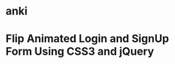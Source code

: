 # anki
<html>
<head>
  <link rel="stylesheet" type="text/css" href="clock_style.css">
  <script type="text/javascript">
    window.onload = setInterval(clock,1000);

    function clock()
    {
	  var d = new Date();
	  
	  var date = d.getDate();
	  
	  var month = d.getMonth();
	  var montharr =["Jan","Feb","Mar","April","May","June","July","Aug","Sep","Oct","Nov","Dec"];
	  month=montharr[month];
	  
	  var year = d.getFullYear();
	  
	  var day = d.getDay();
	  var dayarr =["Sun","Mon","Tues","Wed","Thurs","Fri","Sat"];
	  day=dayarr[day];
	  
	  var hour =d.getHours();
      var min = d.getMinutes();
	  var sec = d.getSeconds();
	
	  document.getElementById("date").innerHTML=day+" "+date+" "+month+" "+year;
	  document.getElementById("time").innerHTML=hour+":"+min+":"+sec;
    }
  </script>
</head>

<body>
   <h1>Flip Animated Login and SignUp Form Using CSS3 and jQuery</h1>
   <p id="date"></p>
   <p id="time"></p>

 </body>
</html>
